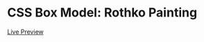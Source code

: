 # CSS Box Model: Rothko Painting

[Live Preview](https://raw.githack.com/codem1ner/free-code-camp/main/responsive-web-design/box-model-rothko-painting/index.html)
